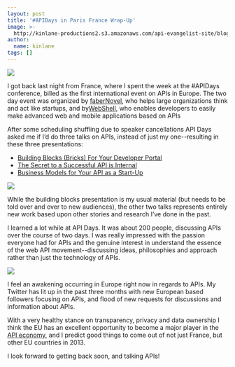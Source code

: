 ```yaml
---
layout: post
title: '#APIDays in Paris France Wrap-Up'
image: >-
  http://kinlane-productions2.s3.amazonaws.com/api-evangelist-site/blog/api-days-logo.png
author:
  name: kinlane
tags: []
---
```

[![](https://s3.amazonaws.com/kinlane-productions2/events/api-days-paris-france/api-days-logo.png)](http://apidays.io/)

I got back last night from France, where I spent the week at the #APIDays conference, billed as the first international event on APIs in Europe. The two day event was organized by [faberNovel](http://www.fabernovel.com/en/ "FaberNovel"), who helps large organizations think and act like startups, and by[WebShell](http://webshell.io/ "Webshell"), who enables developers to easily make advanced web and mobile applications based on APIs

After some scheduling shuffling due to speaker cancellations API Days asked me if I’d do three talks on APIs, instead of just my one--resulting in these three presentations:

*   [Building Blocks (Bricks) For Your Developer Portal](/2012/12/07/building-blocks-bricks-for-your-developer-portal-apidays/ "Building Blocks (Bricks) For Your Developer Portal")
*   [The Secret to a Successful API is Internal](/2012/12/07/the-secret-to-a-successful-api-is-internal-apidays/ "The Secret to a Successful API is Internal")
*   [Business Models for Your API as a Start-Up](/2012/12/07/business-models-for-your-api-as-a-startup-api-days/ "Business Models for Your API as a Start-Up")

[![](https://s3.amazonaws.com/kinlane-productions2/events/api-days-paris-france/faberNovel-logo.png)](http://www.fabernovel.com/en/)

While the building blocks presentation is my usual material (but needs to be told over and over to new audiences), the other two talks represents entirely new work based upon other stories and research I’ve done in the past.

I learned a lot while at API Days. It was about 200 people, discussing APIs over the course of two days. I was really impressed with the passion everyone had for APIs and the genuine interest in understand the essence of the web API movement--discussing ideas, philosophies and approach rather than just the technology of APIs.

[![](https://s3.amazonaws.com/kinlane-productions2/events/api-days-paris-france/webshell-logo.jpeg)](http://webshell.io)

I feel an awakening occurring in Europe right now in regards to APIs. My Twitter has lit up in the past three months with new European based followers focusing on APIs, and flood of new requests for discussions and information about APIs.

With a very healthy stance on transparency, privacy and data ownership I think the EU has an excellent opportunity to become a major player in the [API economy](http://apievangelist.com/2011/01/19/the-new-api-economy/ "API Economy"), and I predict good things to come out of not just France, but other EU countries in 2013.

I look forward to getting back soon, and talking APIs!